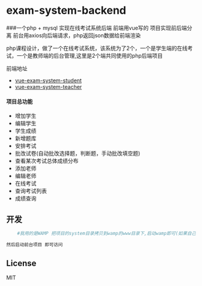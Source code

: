 
# exam-system-backend
###一个php + mysql 实现在线考试系统后端 前端用vue写的 项目实现前后端分离 前台用axios向后端请求，php返回json数据给前端渲染


php课程设计，做了一个在线考试系统，该系统为了2个，一个是学生端的在线考试，一个是教师端的后台管理,这里是2个端共同使用的php后端项目

前端地址
 -  [vue-exam-system-student](https://github.com/zwStar/vue-exam-system-student)  
 -  [vue-exam-system-teacher](https://github.com/zwStar/vue-exam-system-teacher) 



#### 项目总功能
- 增加学生
- 编辑学生
- 学生成绩
- 新增题库
- 安排考试
- 批改试卷(自动批改选择题，判断题，手动批改填空题)
- 查看某次考试总体成绩分布
- 添加老师
- 编辑老师
- 在线考试
- 查询考试列表
- 成绩查询

## 开发 
```bash
    #我用的是WAMP 把项目的system目录拷贝到wamp的www目录下,启动wamp即可(如果自己本地mysql加密码，需要到system/exam_system_student/db/connect_sql.php 和system/exam_system_teacher/db/connect_sql.php修改密码参数)
    
然后启动前台项目 即可访问
```


## License

MIT